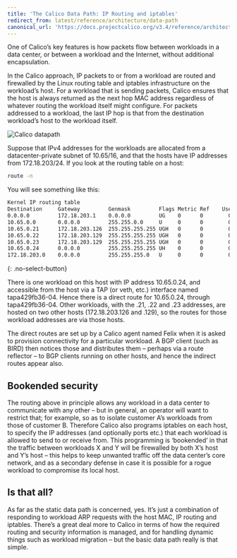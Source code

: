 ```yaml
---
title: 'The Calico Data Path: IP Routing and iptables'
redirect_from: latest/reference/architecture/data-path
canonical_url: 'https://docs.projectcalico.org/v3.4/reference/architecture/data-path'
---
```



One of Calico’s key features is how packets flow between workloads in a
data center, or between a workload and the Internet, without additional
encapsulation.

In the Calico approach, IP packets to or from a workload are routed and
firewalled by the Linux routing table and iptables infrastructure on the
workload’s host. For a workload that is sending packets, Calico ensures
that the host is always returned as the next hop MAC address regardless
of whatever routing the workload itself might configure. For packets
addressed to a workload, the last IP hop is that from the destination
workload’s host to the workload itself.

![Calico datapath]({{site.baseurl}}/images/calico-datapath.png)

Suppose that IPv4 addresses for the workloads are allocated from a
datacenter-private subnet of 10.65/16, and that the hosts have IP
addresses from 172.18.203/24. If you look at the routing table on a host:

```bash
route -n
```

You will see something like this:

```bash
Kernel IP routing table
Destination     Gateway         Genmask         Flags Metric Ref    Use Iface
0.0.0.0         172.18.203.1    0.0.0.0         UG    0      0        0 eth0
10.65.0.0       0.0.0.0         255.255.0.0     U     0      0        0 ns-db03ab89-b4
10.65.0.21      172.18.203.126  255.255.255.255 UGH   0      0        0 eth0
10.65.0.22      172.18.203.129  255.255.255.255 UGH   0      0        0 eth0
10.65.0.23      172.18.203.129  255.255.255.255 UGH   0      0        0 eth0
10.65.0.24      0.0.0.0         255.255.255.255 UH    0      0        0 tapa429fb36-04
172.18.203.0    0.0.0.0         255.255.255.0   U     0      0        0 eth0
```
{: .no-select-button}

There is one workload on this host with IP address 10.65.0.24, and
accessible from the host via a TAP (or veth, etc.) interface named
tapa429fb36-04. Hence there is a direct route for 10.65.0.24, through
tapa429fb36-04. Other workloads, with the .21, .22 and .23 addresses,
are hosted on two other hosts (172.18.203.126 and .129), so the routes
for those workload addresses are via those hosts.

The direct routes are set up by a Calico agent named Felix when it is
asked to provision connectivity for a particular workload. A BGP client
(such as BIRD) then notices those and distributes them – perhaps via a
route reflector – to BGP clients running on other hosts, and hence the
indirect routes appear also.

## Bookended security

The routing above in principle allows any workload in a data center to
communicate with any other – but in general, an operator will want to
restrict that; for example, so as to isolate customer A’s workloads from
those of customer B. Therefore Calico also programs iptables on each
host, to specify the IP addresses (and optionally ports etc.) that each
workload is allowed to send to or receive from. This programming is
‘bookended’ in that the traffic between workloads X and Y will be
firewalled by both X’s host and Y’s host – this helps to keep unwanted
traffic off the data center’s core network, and as a secondary defense
in case it is possible for a rogue workload to compromise its local
host.

## Is that all?

As far as the static data path is concerned, yes. It’s just a
combination of responding to workload ARP requests with the host MAC, IP
routing and iptables. There’s a great deal more to Calico in terms of
how the required routing and security information is managed, and for
handling dynamic things such as workload migration – but the basic data
path really is that simple.
